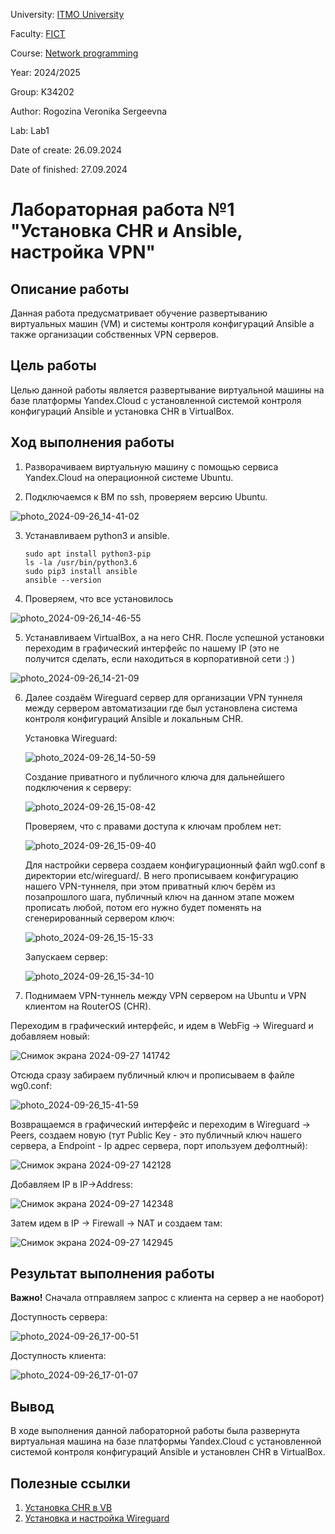 University: [ITMO University](https://itmo.ru/ru/)

Faculty: [FICT](https://fict.itmo.ru)

Course: [Network programming](https://github.com/itmo-ict-faculty/network-programming)

Year: 2024/2025

Group: K34202

Author: Rogozina Veronika Sergeevna

Lab: Lab1

Date of create: 26.09.2024

Date of finished: 27.09.2024

# Лабораторная работа №1 "Установка CHR и Ansible, настройка VPN"

## Описание работы

Данная работа предусматривает обучение развертыванию виртуальных машин (VM) и системы контроля конфигураций Ansible а также организации собственных VPN серверов.

## Цель работы

Целью данной работы является развертывание виртуальной машины на базе платформы Yandex.Cloud с установленной системой контроля конфигураций Ansible и установка CHR в VirtualBox.

## Ход выполнения работы

1. Разворачиваем виртуальную машину с помощью сервиса Yandex.Cloud на операционной системе Ubuntu.
   
2. Подключаемся к ВМ по ssh, проверяем версию Ubuntu. 

![photo_2024-09-26_14-41-02](https://github.com/user-attachments/assets/42cf4393-7729-466b-a4a6-47c2df07803e)

3. Устанавливаем python3 и ansible.
   
       sudo apt install python3-pip
       ls -la /usr/bin/python3.6
       sudo pip3 install ansible
       ansible --version
   
4. Проверяем, что все установилось
   
![photo_2024-09-26_14-46-55](https://github.com/user-attachments/assets/b1ece714-ba27-4fa9-af79-8b26fdc65d45)

5. Устанавливаем VirtualBox, а на него CHR. После успешной установки переходим в графический интерфейс по нашему IP (это не получится сделать, если находиться в корпоративной сети :) )
   
![photo_2024-09-26_14-21-09](https://github.com/user-attachments/assets/5a0d200e-dc7d-4482-8746-e8642bdc3b66)

6. Далее создаём Wireguard сервер для организации VPN туннеля между сервером автоматизации где был установлена система контроля конфигураций Ansible и локальным CHR. 

   Установка Wireguard:
   
   ![photo_2024-09-26_14-50-59](https://github.com/user-attachments/assets/18c02d86-6d1c-419f-86c5-08dfcd8c4307)

   Создание приватного и публичного ключа для дальнейшего подключения к серверу:
   
   ![photo_2024-09-26_15-08-42](https://github.com/user-attachments/assets/7b21876c-fff0-41b4-8179-4b4c69220bbc)

   Проверяем, что с правами доступа к ключам проблем нет:
   
   ![photo_2024-09-26_15-09-40](https://github.com/user-attachments/assets/4dfb25e3-ec8a-4770-b1d7-cb728bd3d841)

   Для настройки сервера создаем конфигурационный файл wg0.conf в директории etc/wireguard/. В него прописываем конфигурацию нашего VPN-туннеля, при этом приватный ключ берём из позапрошлого шага, публичный ключ на данном этапе можем прописать любой, потом его нужно будет поменять на сгенерированный сервером ключ:
   
   ![photo_2024-09-26_15-15-33](https://github.com/user-attachments/assets/e530c6fd-d7dd-49d3-926d-5b5b7a16ffc1)

   Запускаем сервер:
   
   ![photo_2024-09-26_15-34-10](https://github.com/user-attachments/assets/e544663f-d545-4cb0-80cb-986023ee7df0)

7. Поднимаем VPN-туннель между VPN сервером на Ubuntu и VPN клиентом на RouterOS (CHR).

  Переходим в графический интерфейс, и идем в WebFig -> Wireguard и добавляем новый: 
  
  ![Снимок экрана 2024-09-27 141742](https://github.com/user-attachments/assets/43706e69-b941-4a8a-a87d-71ce79fdc566)

  Отсюда сразу забираем публичный ключ и прописываем в файле wg0.conf: 

  ![photo_2024-09-26_15-41-59](https://github.com/user-attachments/assets/ea09254a-4ed2-4a66-8338-f5460dcbf730)

  Возвращаемся в графический интерфейс и переходим в Wireguard -> Peers, создаем новую (тут Public Key - это публичный ключ нашего сервера, а Endpoint - Ip адрес сервера, порт ипользуем дефолтный):
  
  ![Снимок экрана 2024-09-27 142128](https://github.com/user-attachments/assets/64b6b2f8-fea2-4033-986c-a02ed89a482f)

  Добавляем IP в IP->Address:

  ![Снимок экрана 2024-09-27 142348](https://github.com/user-attachments/assets/16a3d29e-72df-4172-b24c-cb102df115a2)

  Затем идем в IP -> Firewall -> NAT и создаем там:
  
  ![Снимок экрана 2024-09-27 142945](https://github.com/user-attachments/assets/0e30a977-34e4-4bfc-8757-a44f7b6524f2)


## Результат выполнения работы 

**Важно!** Сначала отправляем запрос с клиента на сервер а не наоборот)

Доступность сервера: 

![photo_2024-09-26_17-00-51](https://github.com/user-attachments/assets/095367a3-95be-4912-aeaa-0f3e6126fece)

Доступность клиента: 

![photo_2024-09-26_17-01-07](https://github.com/user-attachments/assets/4b7efe18-2e48-4f43-a282-f771d7b62c89)


## Вывод 

В ходе выполнения данной лабораторной работы была развернута виртуальная машина на базе платформы Yandex.Cloud с установленной системой контроля конфигураций Ansible и установлен CHR в VirtualBox.

## Полезные ссылки

1. [Установка CHR в VB](https://help.mikrotik.com/docs/display/ROS/CHR%3A+installing+on+VirtualBox)
2. [Установка и настройка Wireguard](https://kubuntu.ru/node/17452)

